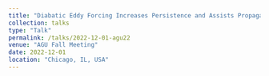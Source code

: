 ```yaml
---
title: "Diabatic Eddy Forcing Increases Persistence and Assists Propagation of the Intraseasonal Southern Annular Mode"
collection: talks
type: "Talk"
permalink: /talks/2022-12-01-agu22
venue: "AGU Fall Meeting"
date: 2022-12-01
location: "Chicago, IL, USA"
---
```

